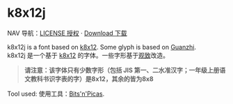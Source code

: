 # k8x12j
NAV 导航：[LICENSE 授权](LICENSE.md) · [Download 下载](https://github.com/diaowinner/k8x12j/releases)

k8x12j is a font based on [k8x12](https://littlelimit.net/k8x12.htm). Some glyph is based on [Guanzhi](https://www.maoken.com/freefonts/11358.html).  
k8x12j 是一个基于 [k8x12](https://littlelimit.net/k8x12.htm) 的字体。一些字形基于[观致](https://www.maoken.com/freefonts/11358.html)改造。

> **请注意：该字体只有少数字形（包括 JIS 第一、二水准汉字；一年级上册语文教科书识字表的字）是8x12，其余的皆为8x8**

Tool used: 使用工具：[Bits'n'Picas](http://github.com/kreativekorp/bitsnpicas).
